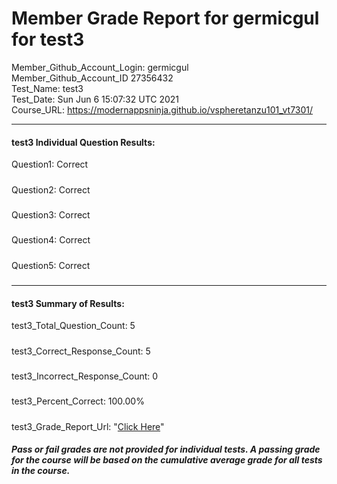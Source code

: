 # Member Grade Report for germicgul for test3  
   
Member_Github_Account_Login: germicgul  
Member_Github_Account_ID 27356432  
Test_Name: test3  
Test_Date: Sun Jun  6 15:07:32 UTC 2021  
Course_URL: https://modernappsninja.github.io/vspheretanzu101_vt7301/  
   
---  
#### test3 Individual Question Results:  
Question1: Correct  
#####  
Question2: Correct  
#####  
Question3: Correct  
#####  
Question4: Correct  
#####  
Question5: Correct  
#####  
---  
#### test3 Summary of Results:  
test3_Total_Question_Count: 5  
#####  
test3_Correct_Response_Count: 5  
#####  
test3_Incorrect_Response_Count: 0  
#####  
test3_Percent_Correct: 100.00%  
#####  
test3_Grade_Report_Url: "[Click Here](https://github.com/modernappsninjas/germicgul/blob/main/static/userdata/courses/vspheretanzu101_vt7301/grade_report.pr550.test3.md)"
##### Pass or fail grades are not provided for individual tests. A passing grade for the course will be based on the cumulative average grade for all tests in the course.  
